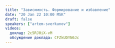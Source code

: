```yaml
---
title: "Зависимость. Формирование и избавление"
date: "20 Jan 22 10:00 MSK"
draft: false
speakers: ["artem-sverkunov"]
videos:
  доклад: 2c5RJ0iX-vM
  обсуждение доклада: CFZkUDYN6Jc
---
```


